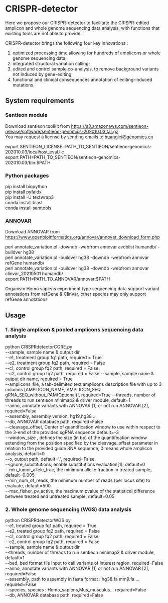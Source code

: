 # CRISPR-detector
Here we propose our CRISPR-detector to facilitate the CRISPR-edited amplicon and whole genome sequencing data analysis, with functions that existing tools are not able to provide.   

CRISPR-detector brings the following four key innovations :  
1) optimized processing time allowing for hundreds of amplicons or whole genome sequencing data;   
2) integrated structural variation calling;   
3) edited and control sample co-analysis, to remove background variants not induced by gene-editing;    
4) functional and clinical consequences annotation of editing-induced mutations.  

## System requirements
### Sentieon module
Download sentieon toolkit from
https://s3.amazonaws.com/sentieon-release/software/sentieon-genomics-202010.03.tar.gz  
You may request a license by sending emails to huanglei@genomics.cn

export SENTIEON_LICENSE=PATH_TO_SENTIEON/sentieon-genomics-202010.03/localhost_eval.lic  
export PATH=PATH_TO_SENTIEON/sentieon-genomics-202010.03/bin:$PATH

### Python packages
pip install biopython  
pip install pyfaidx  
pip install -U textwrap3  
conda install blast  
conda install samtools  

### ANNOVAR
Download ANNOVAR from
https://www.openbioinformatics.org/annovar/annovar_download_form.php  
  
perl annotate_variation.pl -downdb -webfrom annovar avdblist humandb/ -buildver hg38  
perl annotate_variation.pl -buildver hg38  -downdb -webfrom annovar refGene humandb/  
perl annotate_variation.pl -buildver hg38  -downdb -webfrom annovar clinvar_20210501 humandb/  
export PATH=PATH_TO_ANNOVAR/annovar:$PATH  
  
Organism Homo sapiens experiment type sequencing data support variant annotations from refGene & ClinVar, other species may only support refGene annotations

## Usage
### 1. Single amplicon & pooled amplicons sequencing data analysis
python CRISPRdetectorCORE.py  
--sample, sample name & output dir  
--e1, treatment group fq1 path, required = True  
--e2, treatment group fq2 path, required = False  
--c1, control group fq2 path, required = False  
--c2, control group fq2 path, required = False
--sample, sample name & output dir name, required = True  
--amplicons_file, a tab-delimited text amplicons description file with up to 3 columns   [AMPLICON_NAME, AMPLICON_SEQ, gRNA_SEQ_without_PAM(Optional)], required=True
--threads, number of threads to run sentieon minimap2 & driver module, default=1   
--anno, annotate variants with ANNOVAR [1] or not run ANNOVAR [2], required=False  
--assembly, assembly version, hg19,hg38 ...  
--db, ANNOVAR database path, required=False    
--cleavage_offset, Center of quantification window to use within respect to the 3-end of the provided sgRNA sequence,default=-3  
--window_size , defines the size (in bp) of the quantification window extending from the position specified by the cleavage_offset parameter in relation to the provided guide RNA sequence, 0 means whole amplicon analysis, default=0  
--o, output path, default='.', required=False  
--ignore_substitutions, enable substitutions evaluation[1], default=0  
--min_tumor_allele_frac, the minimum allelic fraction in treated sample, default=0.005  
--min_num_of_reads, the minimum number of reads (per locus site) to evaluate, default=500  
--max_fisher_pv_active, the maximum pvalue of the statistical difference between treated and untreated sample, default=0.05  

### 2. Whole genome sequencing (WGS) data analysis
python CRISPRdetectorWGS.py   
--e1, treated group fq1 path, required = True  
--e2, treated group fq2 path, required = False  
--c1, control group fq2 path, required = False  
--c2, control group fq2 path, required = False  
--sample, sample name & output dir  
--threads, number of threads to run sentieon minimap2 & driver module, default=1   
--bed, bed format file input to call variants of interest region, required=False   
--anno, annotate variants with ANNOVAR [1] or not run ANNOVAR [2], required=False  
--assembly, path to assembly in fasta format : hg38.fa mm9.fa ... required=False  
--species, species : Homo_sapiens,Mus_musculus... required=False  
--db, ANNOVAR database path, required=False  
